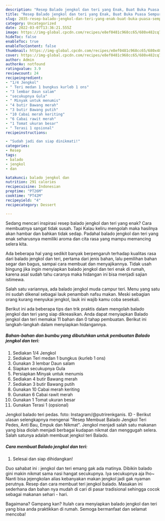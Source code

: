 ```yaml
---
description: "Resep Balado jengkol dan teri yang Enak, Buat Buka Puasa Sempurna"
title: "Resep Balado jengkol dan teri yang Enak, Buat Buka Puasa Sempurna"
slug: 2035-resep-balado-jengkol-dan-teri-yang-enak-buat-buka-puasa-sempurna
category: Uncategorized
date: 2022-03-07T13:36:21.555Z
image: https://img-global.cpcdn.com/recipes/e8ef0481c968cc65/680x482cq70/balado-jengkol-dan-teri-foto-resep-utama.jpg
hideToc: false
enableToc: true
enableTocContent: false
thumbnail: https://img-global.cpcdn.com/recipes/e8ef0481c968cc65/680x482cq70/balado-jengkol-dan-teri-foto-resep-utama.jpg
cover: https://img-global.cpcdn.com/recipes/e8ef0481c968cc65/680x482cq70/balado-jengkol-dan-teri-foto-resep-utama.jpg
author: Admin
authorAv: notfound
ratingvalue: 3.9
reviewcount: 24
recipeingredient:
- "1/4 Jengkol"
- " Teri medan 1 bungkus kurleb 1 ons"
- "3 lembar Daun salam"
- "secukupnya Gula"
- " Minyak untuk menumis"
- "4 butir Bawang merah"
- "3 butir Bawang putih"
- "10 Cabai merah keriting"
- "6 Cabai rawit merah"
- "1 Tomat ukuran besar"
- " Terasi 1 opsional"
recipeinstructions:

- "Sudah jadi dan siap dinikmati!"
categories:
- Resep
tags:
- balado
- jengkol
- dan

katakunci: balado jengkol dan 
nutrition: 291 calories
recipecuisine: Indonesian
preptime: "PT26M"
cooktime: "PT42M"
recipeyield: "4"
recipecategory: Dessert

---
```



Sedang mencari inspirasi resep balado jengkol dan teri yang enak? Cara membuatnya sangat tidak susah. Tapi Kalau keliru mengolah maka hasilnya akan hambar dan bahkan tidak sedap. Padahal balado jengkol dan teri yang enak seharusnya memiliki aroma dan cita rasa yang mampu memancing selera kita.


Ada beberapa hal yang sedikit banyak berpengaruh terhadap kualitas rasa dari balado jengkol dan teri, pertama dari jenis bahan, lalu pemilihan bahan segar dan bagus, sampai cara membuat dan menyajikannya. Tidak usah bingung jika ingin menyiapkan balado jengkol dan teri enak di rumah, karena asal sudah tahu caranya maka hidangan ini bisa menjadi sajian istimewa.

Salah satu variannya, ada balado jengkol muda campur teri. Menu yang satu ini sudah dikenal sebagai lauk penambah nafsu makan. Meski sebagian orang kurang menyukai jengkol, lauk ini wajib kamu coba sesekali.


Berikut ini ada beberapa tips dan trik praktis dalam mengolah balado jengkol dan teri yang siap dikreasikan. Anda dapat menyiapkan Balado jengkol dan teri memakai 11 bahan dan 0 tahap pembuatan. Berikut ini langkah-langkah dalam menyiapkan hidangannya.

<!--inarticleads1-->

##### Bahan-bahan dan bumbu yang dibutuhkan untuk pembuatan Balado jengkol dan teri:

1. Sediakan 1/4 Jengkol
1. Sediakan  Teri medan 1 bungkus (kurleb 1 ons)
1. Gunakan 3 lembar Daun salam
1. Siapkan secukupnya Gula
1. Persiapkan  Minyak untuk menumis
1. Sediakan 4 butir Bawang merah
1. Sediakan 3 butir Bawang putih
1. Gunakan 10 Cabai merah keriting
1. Gunakan 6 Cabai rawit merah
1. Gunakan 1 Tomat ukuran besar
1. Gunakan  Terasi 1 (opsional)


Jengkol balado teri pedas. foto: Instagram/@putrirenkganis. ID - Berikut ulasan selengkapnya mengenai &#34;Resep Membuat Balado Jengkol Teri Pedes, Anti Bau, Empuk dan Nikmat&#34;. Jengkol menjadi salah satu makanan yang bisa diolah menjadi berbagai kudapan nikmat dan menggugah selera. Salah satunya adalah membuat jengkol teri Balado. 

<!--inarticleads2-->

##### Cara membuat Balado jengkol dan teri:


1. Selesai dan siap dihidangkan!

Duo sahabat ini : jengkol dan teri emang gak ada matinya. Dibikin balado gini makin nikmat sama nasi hangat secukupnya. Iya secukupnya aja lho~ Nanti bisa jejengkolan alias kebanyakan makan jengkol jadi gak nyaman perutnya. Resep dan cara membuat teri jengkol balado. Masakan ini sederhana dan bahan nya mudah di cari di pasar tradisional sehingga cocok sebagai makanan sehari - hari. 

Bagaimana? Gampang kan? Itulah cara menyiapkan balado jengkol dan teri yang bisa anda praktikkan di rumah. Semoga bermanfaat dan selamat mencoba!
